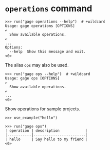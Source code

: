 # `operations` command

    >>> run("gage operations --help")  # +wildcard
    Usage: gage operations [OPTIONS]
    ⤶
      Show available operations.
    ⤶
    ...
    Options:
      --help  Show this message and exit.
    <0>

The alias `ops` may also be used.

    >>> run("gage ops --help")  # +wildcard
    Usage: gage ops [OPTIONS]
    ⤶
      Show available operations.
    ⤶
    ...
    <0>

Show operations for sample projects.

    >>> use_example("hello")

    >>> run("gage ops")
    | operation | description            |
    |-----------|------------------------|
    | hello     | Say hello to my friend |
    <0>
